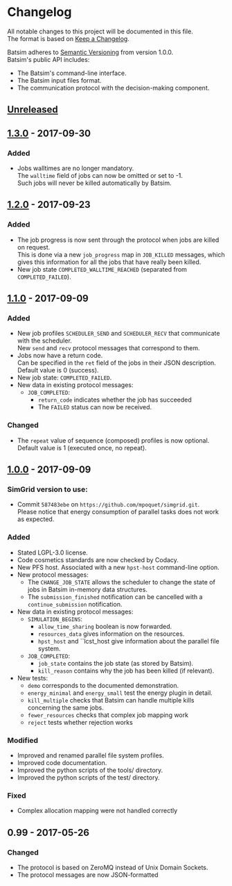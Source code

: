 # Changelog
All notable changes to this project will be documented in this file.  
The format is based on [Keep a Changelog][changelog].

Batsim adheres to [Semantic Versioning][semver] from version 1.0.0.  
Batsim's public API includes:
- The Batsim's command-line interface.
- The Batsim input files format.
- The communication protocol with the decision-making component.

[//]: ==========================================================================
## [Unreleased]

[//]: ==========================================================================
## [1.3.0] - 2017-09-30
### Added
- Jobs walltimes are no longer mandatory.  
  The ``walltime`` field of jobs can now be omitted or set to -1.  
  Such jobs will never be killed automatically by Batsim.

[//]: ==========================================================================
## [1.2.0] - 2017-09-23
### Added
- The job progress is now sent through the protocol when jobs are killed on
  request.  
  This is done via a new ``job_progress`` map in ``JOB_KILLED``
  messages, which gives this information for all the jobs that have really been
  killed.
- New job state ``COMPLETED_WALLTIME_REACHED``
  (separated from ``COMPLETED_FAILED``).

[//]: ==========================================================================
## [1.1.0] - 2017-09-09
### Added
- New job profiles ``SCHEDULER_SEND`` and ``SCHEDULER_RECV`` that communicate
  with the scheduler.  
  New ``send`` and ``recv`` protocol messages that correspond to them.
- Jobs now have a return code.  
  Can be specified in the ``ret`` field of the jobs in their JSON description.  
  Default value is 0 (success).
- New job state: ``COMPLETED_FAILED``.
- New data in existing protocol messages:
  - ``JOB_COMPLETED``:
    - ``return_code`` indicates whether the job has succeeded
    - The ``FAILED`` status can now be received.
### Changed
- The ``repeat`` value of sequence (composed) profiles is now optional.  
  Default value is 1 (executed once, no repeat).

[//]: ==========================================================================
## [1.0.0] - 2017-09-09
### SimGrid version to use:
- Commit ``587483ebe`` on ``https://github.com/mpoquet/simgrid.git``.  
  Please notice that energy consumption of parallel tasks does not work
  as expected.
### Added
- Stated LGPL-3.0 license.
- Code cosmetics standards are now checked by Codacy.
- New PFS host. Associated with a new ``hpst-host`` command-line option.
- New protocol messages:
  - The ``CHANGE_JOB_STATE`` allows the scheduler to change the state of jobs
    in Batsim in-memory data structures.
  - The ``submission_finished`` notification can be cancelled with a
    ``continue_submission`` notification.
- New data in existing protocol messages:
  - ``SIMULATION_BEGINS``:
    - ``allow_time_sharing`` boolean is now forwarded.
    - ``resources_data`` gives information on the resources.
    - ``hpst_host`` and ``lcst_host give information about the
      parallel file system.
  - ``JOB_COMPLETED``:
    - ``job_state`` contains the job state (as stored by Batsim).
    - ``kill_reason`` contains why the job has been killed (if relevant).
- New tests:
  - ``demo`` corresponds to the documented demonstration.
  - ``energy_minimal`` and ``energy_small`` test the energy plugin in detail.
  - ``kill_multiple`` checks that Batsim can handle multiple kills concerning
    the same jobs.
  - ``fewer_resources`` checks that complex job mapping work
  - ``reject`` tests whether rejection works

### Modified
- Improved and renamed parallel file system profiles.
- Improved code documentation.
- Improved the python scripts of the tools/ directory.
- Improved the python scripts of the test/ directory.

### Fixed
- Complex allocation mapping were not handled correctly

[//]: ==========================================================================
## 0.99 - 2017-05-26
### Changed
- The protocol is based on ZeroMQ instead of Unix Domain Sockets.
- The protocol messages are now JSON-formatted

[//]: ==========================================================================
[changelog]: http://keepachangelog.com/en/1.0.0/
[semver]: http://semver.org/spec/v2.0.0.html

[Unreleased]: https://github.com/oar-team/batsim/compare/v1.2.0...HEAD
[1.3.0]: https://github.com/oar-team/batsim/compare/v1.2.0...v1.3.0
[1.2.0]: https://github.com/oar-team/batsim/compare/v1.1.0...v1.2.0
[1.1.0]: https://github.com/oar-team/batsim/compare/v1.0.0...v1.1.0
[1.0.0]: https://github.com/oar-team/batsim/compare/v0.99...v1.0.0
